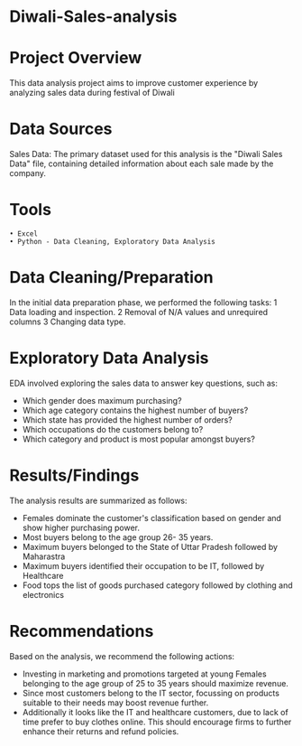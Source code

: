 
# Diwali-Sales-analysis
# Project Overview
This data analysis project aims to improve customer experience by analyzing sales data during festival of Diwali 


# Data Sources
Sales Data: The primary dataset used for this analysis is the "Diwali Sales Data" file, containing detailed information about each sale made by the company.

# Tools
	• Excel 
	• Python - Data Cleaning, Exploratory Data Analysis

# Data Cleaning/Preparation
In the initial data preparation phase, we performed the following tasks:
	1 Data loading and inspection.
	2 Removal of N/A values and unrequired columns 
  3 Changing data type.
  
 
# Exploratory Data Analysis
EDA involved exploring the sales data to answer key questions, such as:
* Which gender does maximum purchasing?
* Which age category contains the highest number of buyers?
* Which state has provided the highest number of orders?
* Which occupations do the customers belong to?
* Which category and product is most popular amongst buyers?

# Results/Findings
The analysis results are summarized as follows:
* Females dominate the customer's classification based on gender and show higher purchasing power.
* Most buyers belong to the age group 26- 35 years.
* Maximum buyers belonged to the State of Uttar Pradesh followed by Maharastra 
* Maximum buyers identified their occupation to be IT, followed by Healthcare 
* Food tops the list of goods purchased category followed by clothing and electronics
	 
# Recommendations
Based on the analysis, we recommend the following actions:
* Investing in marketing and promotions targeted at young Females belonging to the age group of 25 to 35 years should maximize revenue.
* Since most customers belong to the IT sector, focussing on products suitable to their needs may boost revenue further.
* Additionally it looks like the IT  and healthcare customers, due to lack of time prefer to buy clothes online. This should encourage firms to further enhance their returns and refund policies. 
